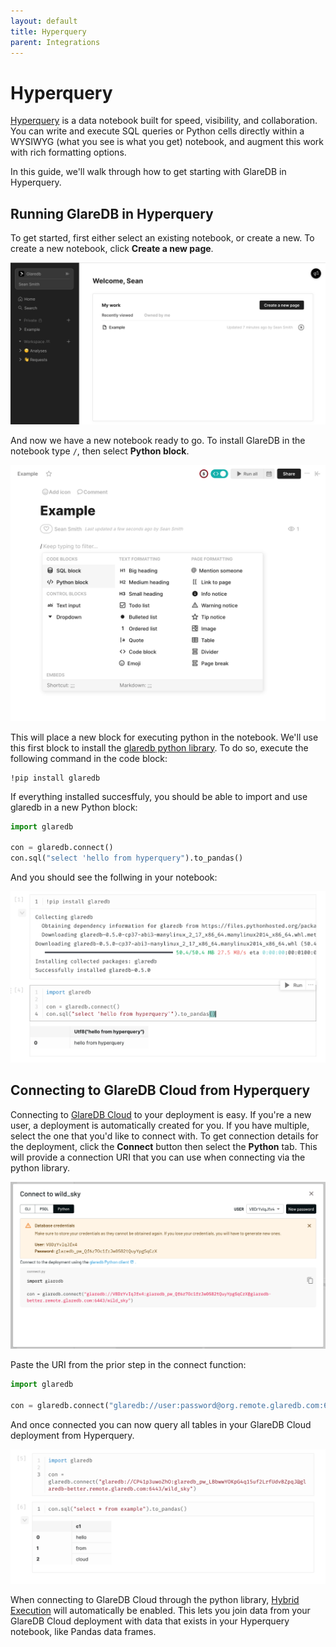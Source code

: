 ```yaml
---
layout: default
title: Hyperquery
parent: Integrations
---
```


# Hyperquery

[Hyperquery] is a data notebook built for speed, visibility, and collaboration.
You can write and execute SQL queries or Python cells directly within a WYSIWYG
(what you see is what you get) notebook, and augment this work with rich
formatting options.

In this guide, we'll walk through how to get starting with GlareDB in
Hyperquery.

## Running GlareDB in Hyperquery

To get started, first either select an existing notebook, or create a new.
To create a new notebook, click **Create a new page**.

![create]

And now we have a new notebook ready to go. To install GlareDB in the notebook
type `/`, then select **Python block**.

![python block]

This will place a new block for executing python in the notebook. We'll use this
first block to install the [glaredb python library]. To do so, execute the
following command in the code block:

```text
!pip install glaredb
```

If everything installed succesffuly, you should be able to import and use
glaredb in a new Python block:

```python
import glaredb

con = glaredb.connect()
con.sql("select 'hello from hyperquery").to_pandas()
```

And you should see the follwing in your notebook:

![success]

## Connecting to GlareDB Cloud from Hyperquery

Connecting to [GlareDB Cloud] to your deployment is easy. If you're a new user,
a deployment is automatically created for you. If you have multiple, select the
one that you'd like to connect with. To get connection details for the
deployment, click the **Connect** button then select the **Python** tab. This
will provide a connection URI that you can use when connecting via the python
library.

![connect]

Paste the URI from the prior step in the connect function:

```python
import glaredb

con = glaredb.connect("glaredb://user:password@org.remote.glaredb.com:6443/deployment")
```

And once connected you can now query all tables in your GlareDB Cloud deployment
from Hyperquery.

![cloud]

When connecting to GlareDB Cloud through the python library, [Hybrid Execution]
will automatically be enabled. This lets you join data from your GlareDB Cloud
deployment with data that exists in your Hyperquery notebook, like Pandas data
frames.

[Hyperquery]: https://www.hyperquery.ai/
[GlareDB Cloud]: https://console.glaredb.com
[create]: /assets/images/hyperquery/create.png
[cloud]: /assets/images/hyperquery/cloud.png
[Hybrid Execution]: /glaredb/hybrid-execution/
[connect]: /assets/images/hyperquery/connect.png
[success]: /assets/images/hyperquery/success.png
[python block]: /assets/images/hyperquery/python-block.png
[glaredb python library]: https://pypi.org/project/glaredb/
